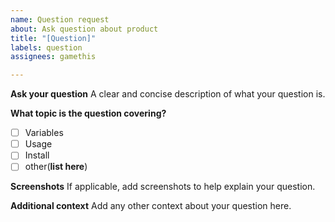 ```yaml
---
name: Question request
about: Ask question about product
title: "[Question]"
labels: question
assignees: gamethis

---
```

**Ask your question**
A clear and concise description of what your question is.

**What topic is the question covering?**

- [ ] Variables
- [ ] Usage
- [ ] Install
- [ ] other(**list here**)

**Screenshots**
If applicable, add screenshots to help explain your question.

**Additional context**
Add any other context about your question here.
